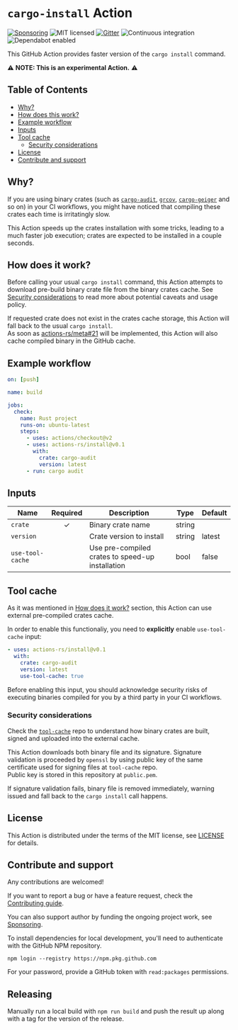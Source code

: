 # `cargo-install` Action

[![Sponsoring](https://img.shields.io/badge/Support%20it-Say%20%22Thank%20you!%22-blue)](https://actions-rs.github.io/#sponsoring)
![MIT licensed](https://img.shields.io/badge/license-MIT-blue.svg)
[![Gitter](https://badges.gitter.im/actions-rs/community.svg)](https://gitter.im/actions-rs/community)
![Continuous integration](https://github.com/actions-rs/install/workflows/Continuous%20integration/badge.svg)
![Dependabot enabled](https://api.dependabot.com/badges/status?host=github&repo=actions-rs/toolchain)

This GitHub Action provides faster version of the `cargo install` command.

⚠ ️**NOTE: This is an experimental Action.** ⚠

## Table of Contents

* [Why?](#why)
* [How does this work?](#how-does-it-work)
* [Example workflow](#example-workflow)
* [Inputs](#inputs)
* [Tool cache](#tool-cache)
  * [Security considerations](#security-considerations)
* [License](#license)
* [Contribute and support](#contribute-and-support)

## Why?

If you are using binary crates (such as [`cargo-audit`](https://crates.io/crates/cargo-audit), [`grcov`](https://github.com/mozilla/grcov), [`cargo-geiger`](https://crates.io/crates/cargo-geiger) and so on) in your CI workflows, you might have noticed that compiling these crates each time is irritatingly slow.

This Action speeds up the crates installation with some tricks, leading to a much faster job execution; crates are expected to be installed in a couple seconds.

## How does it work?

Before calling your usual `cargo install` command, this Action
attempts to download pre-build binary crate file from the binary crates cache.
See [Security considerations](#security-considerations) to read more
about potential caveats and usage policy.

If requested crate does not exist in the crates cache storage,
this Action will fall back to the usual `cargo install`.\
As soon as [actions-rs/meta#21](https://github.com/actions-rs/meta/issues/21) will be implemented,
this Action will also cache compiled binary in the GitHub cache.

## Example workflow

```yaml
on: [push]

name: build

jobs:
  check:
    name: Rust project
    runs-on: ubuntu-latest
    steps:
      - uses: actions/checkout@v2
      - uses: actions-rs/install@v0.1
        with:
          crate: cargo-audit
          version: latest
      - run: cargo audit
```

## Inputs

| Name             | Required | Description                                      | Type   | Default |
| ---------------- | :------: | ------------------------------------------------ | ------ | --------|
| `crate`          | ✓        | Binary crate name                                | string |         |
| `version`        |          | Crate version to install                         | string | latest  |
| `use-tool-cache` |          | Use pre-compiled crates to speed-up installation | bool   | false   |

## Tool cache

As it was mentioned in [How does it work?](#how-does-it-work) section,
this Action can use external pre-compiled crates cache.

In order to enable this functionaliy, you need to **explicitly** enable `use-tool-cache` input:

```yaml
- uses: actions-rs/install@v0.1
  with:
    crate: cargo-audit
    version: latest
    use-tool-cache: true
```

Before enabling this input, you should acknowledge security risks
of executing binaries compiled for you by a third party in your CI workflows.

### Security considerations

Check the [`tool-cache`](https://github.com/actions-rs/tool-cache/) repo
to understand how binary crates are built, signed and uploaded into the external cache.

This Action downloads both binary file and its signature.
Signature validation is proceeded by `openssl` by using public key
of the same certificate used for signing files at `tool-cache` repo.\
Public key is stored in this repository at `public.pem`.

If signature validation fails, binary file is removed immediately,
warning issued and fall back to the `cargo install` call happens.

## License

This Action is distributed under the terms of the MIT license, see [LICENSE](https://github.com/actions-rs/toolchain/blob/master/LICENSE) for details.

## Contribute and support

Any contributions are welcomed!

If you want to report a bug or have a feature request,
check the [Contributing guide](https://github.com/actions-rs/.github/blob/master/CONTRIBUTING.md).

You can also support author by funding the ongoing project work,
see [Sponsoring](https://actions-rs.github.io/#sponsoring).

To install dependencies for local development, you'll need to authenticate with the GitHub NPM repository.

```console
npm login --registry https://npm.pkg.github.com
```

For your password, provide a GitHub token with `read:packages` permissions.

## Releasing

Manually run a local build with `npm run build` and push the result up along with a tag for the version of the release.
